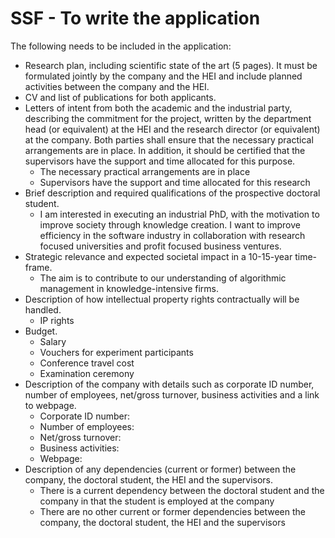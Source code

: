 # SSF - To write the application

The following needs to be included in the application:

* Research plan, including scientific state of the art (5 pages). It must be formulated jointly by the company and the HEI and include planned activities between the company and the HEI.
* CV and list of publications for both applicants.
* Letters of intent from both the academic and the industrial party, describing the commitment for the project, written by the department head (or equivalent) at the HEI and the research director (or equivalent) at the company. Both parties shall ensure that the necessary practical arrangements are in place. In addition, it should be certified that the supervisors have the support and time allocated for this purpose.
    * The necessary practical arrangements are in place
    * Supervisors have the support and time allocated for this research
* Brief description and required qualifications of the prospective doctoral student.
    * I am interested in executing an industrial PhD, with the motivation to improve society through knowledge creation. I want to improve efficiency in the software industry in collaboration with research focused universities and profit focused business ventures.
* Strategic relevance and expected societal impact in a 10-15-year time-frame.
    * The aim is to contribute to our understanding of algorithmic management in knowledge-intensive firms.
* Description of how intellectual property rights contractually will be handled.
    * IP rights
* Budget.
    * Salary
    * Vouchers for experiment participants
    * Conference travel cost
    * Examination ceremony
* Description of the company with details such as corporate ID number, number of employees, net/gross turnover, business activities and a link to webpage.
    * Corporate ID number:
    * Number of employees:
    * Net/gross turnover:
    * Business activities:
    * Webpage:
* Description of any dependencies (current or former) between the company, the doctoral student, the HEI and the supervisors.
    * There is a current dependency between the doctoral student and the company in that the student is employed at the company
    * There are no other current or former dependencies between the company, the doctoral student, the HEI and the supervisors
